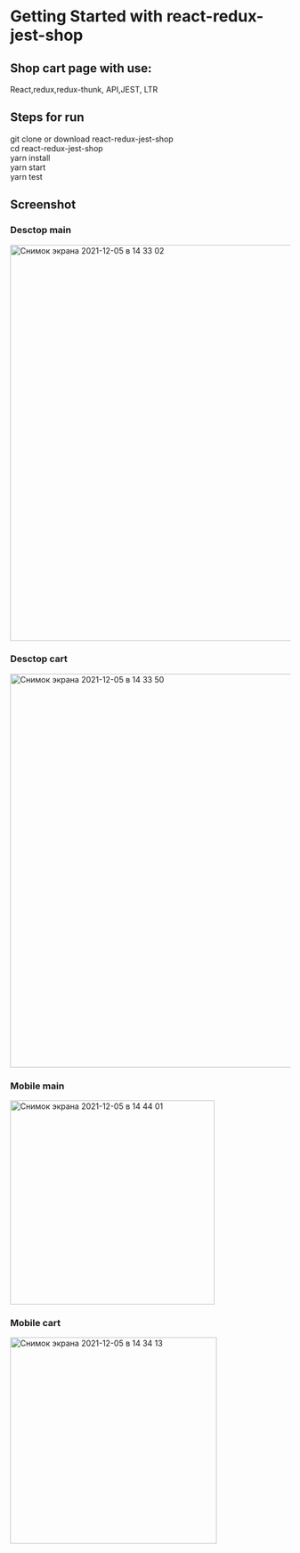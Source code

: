 # Getting Started with react-redux-jest-shop

## Shop cart page with use:
React,redux,redux-thunk, API,JEST, LTR

## Steps for run
git clone or download react-redux-jest-shop<br />
cd react-redux-jest-shop<br />
yarn install <br />
yarn start <br />
yarn test <br />

## Screenshot 
### Desctop main 
<img width="712" alt="Снимок экрана 2021-12-05 в 14 33 02" src="https://user-images.githubusercontent.com/34871899/144744978-020ee8ca-dcf0-43d4-856a-e74e96944850.png"><br />
### Desctop cart
<img width="708" alt="Снимок экрана 2021-12-05 в 14 33 50" src="https://user-images.githubusercontent.com/34871899/144744987-bdb316d0-fa7a-472f-a6a3-24659ed92a22.png"><br />
### Mobile main
<img width="367" alt="Снимок экрана 2021-12-05 в 14 44 01" src="https://user-images.githubusercontent.com/34871899/144745056-5e2baebd-dcef-4211-a343-81c121fc10f7.png"><br />
### Mobile cart
<img width="371" alt="Снимок экрана 2021-12-05 в 14 34 13" src="https://user-images.githubusercontent.com/34871899/144745059-123a9271-821c-4f62-a7f9-418fcf025924.png">
